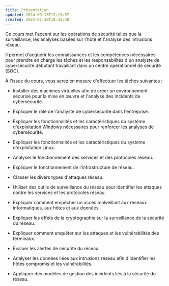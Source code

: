 ```yaml
---
title: Présentation
updated: 2024-09-13T12:13:57
created: 2023-01-10T10:43:48
---
```


Ce cours met l'accent sur les opérations de sécurité telles que la surveillance, les analyses basées sur l'hôte et l'analyse des intrusions réseau.

Il permet d'acquérir les connaissances et les compétences nécessaires pour prendre en charge les tâches et les responsabilités d'un analyste de cybersécurité débutant travaillant dans un centre opérationnel de sécurité (SOC).

À l'issue du cours, vous serez en mesure d'effectuer les tâches suivantes :

- Installer des machines virtuelles afin de créer un environnement sécurisé pour la mise en œuvre et l'analyse des incidents de cybersécurité.

- Expliquer le rôle de l'analyste de cybersécurité dans l'entreprise.

- Expliquer les fonctionnalités et les caractéristiques du système d'exploitation Windows nécessaires pour renforcer les analyses de cybersécurité.

- Expliquer les fonctionnalités et les caractéristiques du système d'exploitation Linux.

- Analyser le fonctionnement des services et des protocoles réseau.

- Expliquer le fonctionnement de l'infrastructure de réseau.

- Classer les divers types d'attaques réseau.

- Utiliser des outils de surveillance du réseau pour identifier les attaques contre les services et les protocoles réseau.

- Expliquer comment empêcher un accès malveillant aux réseaux informatiques, aux hôtes et aux données.

- Expliquer les effets de la cryptographie sur la surveillance de la sécurité du réseau.

- Expliquer comment enquêter sur les attaques et les vulnérabilités des terminaux.

- Évaluer les alertes de sécurité du réseau.

- Analyser les données liées aux intrusions réseau afin d'identifier les hôtes compromis et les vulnérabilités.

- Appliquer des modèles de gestion des incidents liés à la sécurité du réseau.

